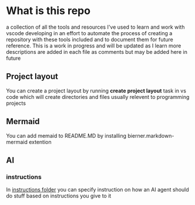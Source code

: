 # What is this repo

a collection of all the tools and resources I've used to learn and work with vscode developing
in an effort to automate the process of creating a repository with these tools included and to
document them for future reference.  This is a work in progress and will be updated as I learn
more descriptions are added in each file as comments but may be added here in future

## Project layout

You can create a project layout by running **create project layout** task in vs code which will create directories and files usually relevent to programming projects

## Mermaid

You can add memaid to README.MD by installing bierner.markdown-mermaid extention

## AI

### instructions

In [instructions folder](./.github/instructions/) you can specify instruction on how an AI agent should do stuff based on instructions you give to it
